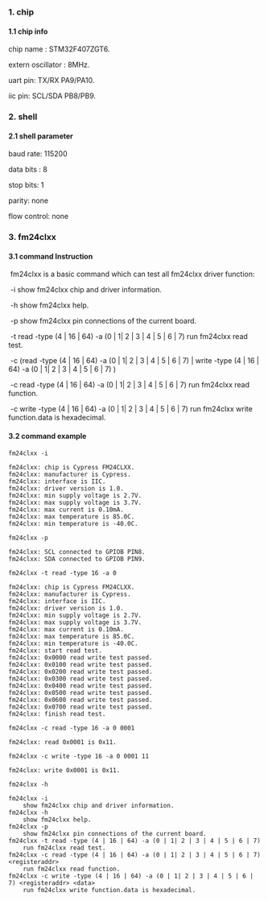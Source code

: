 ### 1. chip

#### 1.1 chip info

chip name : STM32F407ZGT6.

extern oscillator : 8MHz.

uart pin: TX/RX PA9/PA10.

iic pin: SCL/SDA PB8/PB9.

### 2. shell

#### 2.1 shell parameter

baud rate: 115200

data bits : 8

stop bits: 1

parity: none

flow control: none

### 3. fm24clxx

#### 3.1 command Instruction

​          fm24clxx is a basic command which can test all fm24clxx driver function:

​           -i          show fm24clxx chip and driver information.

​           -h         show fm24clxx help.

​           -p         show fm24clxx pin connections of the current board.

​           -t  read -type (4 | 16 | 64) -a (0 | 1| 2 | 3 | 4 | 5 | 6 | 7)         run fm24clxx read test.

​           -c (read -type (4 | 16 | 64)  -a (0 | 1| 2 | 3 | 4 | 5 | 6 | 7)  <registeraddr>| write  -type (4 | 16 | 64) -a (0 | 1| 2 | 3 | 4 | 5 | 6 | 7)  <registeraddr> <data>)

​           -c read -type (4 | 16 | 64) -a (0 | 1| 2 | 3 | 4 | 5 | 6 | 7)  <registeraddr>        run fm24clxx read function.

​           -c write -type (4 | 16 | 64) -a (0 | 1| 2 | 3 | 4 | 5 | 6 | 7)  <registeraddr> <data>        run fm24clxx write function.data is hexadecimal.

#### 3.2 command example

```shell
fm24clxx -i

fm24clxx: chip is Cypress FM24CLXX.
fm24clxx: manufacturer is Cypress.
fm24clxx: interface is IIC.
fm24clxx: driver version is 1.0.
fm24clxx: min supply voltage is 2.7V.
fm24clxx: max supply voltage is 3.7V.
fm24clxx: max current is 0.10mA.
fm24clxx: max temperature is 85.0C.
fm24clxx: min temperature is -40.0C.
```

```shell
fm24clxx -p

fm24clxx: SCL connected to GPIOB PIN8.
fm24clxx: SDA connected to GPIOB PIN9.
```

```shell
fm24clxx -t read -type 16 -a 0

fm24clxx: chip is Cypress FM24CLXX.
fm24clxx: manufacturer is Cypress.
fm24clxx: interface is IIC.
fm24clxx: driver version is 1.0.
fm24clxx: min supply voltage is 2.7V.
fm24clxx: max supply voltage is 3.7V.
fm24clxx: max current is 0.10mA.
fm24clxx: max temperature is 85.0C.
fm24clxx: min temperature is -40.0C.
fm24clxx: start read test.
fm24clxx: 0x0000 read write test passed.
fm24clxx: 0x0100 read write test passed.
fm24clxx: 0x0200 read write test passed.
fm24clxx: 0x0300 read write test passed.
fm24clxx: 0x0400 read write test passed.
fm24clxx: 0x0500 read write test passed.
fm24clxx: 0x0600 read write test passed.
fm24clxx: 0x0700 read write test passed.
fm24clxx: finish read test.
```

```shell
fm24clxx -c read -type 16 -a 0 0001

fm24clxx: read 0x0001 is 0x11.
```

```shell
fm24clxx -c write -type 16 -a 0 0001 11 

fm24clxx: write 0x0001 is 0x11.
```

```shell
fm24clxx -h

fm24clxx -i
	show fm24clxx chip and driver information.
fm24clxx -h
	show fm24clxx help.
fm24clxx -p
	show fm24clxx pin connections of the current board.
fm24clxx -t read -type (4 | 16 | 64) -a (0 | 1| 2 | 3 | 4 | 5 | 6 | 7)
	run fm24clxx read test.
fm24clxx -c read -type (4 | 16 | 64) -a (0 | 1| 2 | 3 | 4 | 5 | 6 | 7) <registeraddr>
	run fm24clxx read function.
fm24clxx -c write -type (4 | 16 | 64) -a (0 | 1| 2 | 3 | 4 | 5 | 6 | 7) <registeraddr> <data>
	run fm24clxx write function.data is hexadecimal.
```

